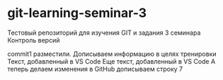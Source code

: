 # git-learning-seminar-3
Тестовый репозиторий для изучения GIT и задания 3 семинара Контроль версий

commit1 разместили. Дописываем информацию в целях тренировки
Текст, добавленный в VS Code
Еще текст, добавленный в VS Code
А теперь делаем изменения в GitHub дописываем строку 7
